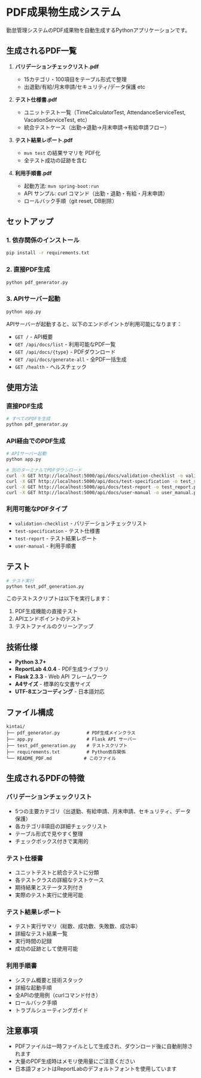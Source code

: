 # PDF成果物生成システム

勤怠管理システムのPDF成果物を自動生成するPythonアプリケーションです。

## 生成されるPDF一覧

1. **バリデーションチェックリスト.pdf**
   - 15カテゴリ・100項目をテーブル形式で整理
   - 出退勤/有給/月末申請/セキュリティ/データ保護 etc

2. **テスト仕様書.pdf**
   - ユニットテスト一覧（TimeCalculatorTest, AttendanceServiceTest, VacationServiceTest, etc）
   - 統合テストケース（出勤→退勤→月末申請→有給申請フロー）

3. **テスト結果レポート.pdf**
   - `mvn test` の結果サマリを PDF化
   - 全テスト成功の証跡を含む

4. **利用手順書.pdf**
   - 起動方法: `mvn spring-boot:run`
   - API サンプル: curl コマンド（出勤・退勤・有給・月末申請）
   - ロールバック手順（git reset, DB削除）

## セットアップ

### 1. 依存関係のインストール

```bash
pip install -r requirements.txt
```

### 2. 直接PDF生成

```bash
python pdf_generator.py
```

### 3. APIサーバー起動

```bash
python app.py
```

APIサーバーが起動すると、以下のエンドポイントが利用可能になります：

- `GET /` - API概要
- `GET /api/docs/list` - 利用可能なPDF一覧
- `GET /api/docs/{type}` - PDFダウンロード
- `GET /api/docs/generate-all` - 全PDF一括生成
- `GET /health` - ヘルスチェック

## 使用方法

### 直接PDF生成

```bash
# すべてのPDFを生成
python pdf_generator.py
```

### API経由でのPDF生成

```bash
# APIサーバー起動
python app.py

# 別のターミナルでPDFダウンロード
curl -X GET http://localhost:5000/api/docs/validation-checklist -o validation.pdf
curl -X GET http://localhost:5000/api/docs/test-specification -o test_spec.pdf
curl -X GET http://localhost:5000/api/docs/test-report -o test_report.pdf
curl -X GET http://localhost:5000/api/docs/user-manual -o user_manual.pdf
```

### 利用可能なPDFタイプ

- `validation-checklist` - バリデーションチェックリスト
- `test-specification` - テスト仕様書
- `test-report` - テスト結果レポート
- `user-manual` - 利用手順書

## テスト

```bash
# テスト実行
python test_pdf_generation.py
```

このテストスクリプトは以下を実行します：

1. PDF生成機能の直接テスト
2. APIエンドポイントのテスト
3. テストファイルのクリーンアップ

## 技術仕様

- **Python 3.7+**
- **ReportLab 4.0.4** - PDF生成ライブラリ
- **Flask 2.3.3** - Web API フレームワーク
- **A4サイズ** - 標準的な文書サイズ
- **UTF-8エンコーディング** - 日本語対応

## ファイル構成

```
kintai/
├── pdf_generator.py          # PDF生成メインクラス
├── app.py                    # Flask API サーバー
├── test_pdf_generation.py    # テストスクリプト
├── requirements.txt          # Python依存関係
└── README_PDF.md            # このファイル
```

## 生成されるPDFの特徴

### バリデーションチェックリスト
- 5つの主要カテゴリ（出退勤、有給申請、月末申請、セキュリティ、データ保護）
- 各カテゴリ8項目の詳細チェックリスト
- テーブル形式で見やすく整理
- チェックボックス付きで実用的

### テスト仕様書
- ユニットテストと統合テストに分類
- 各テストクラスの詳細なテストケース
- 期待結果とステータス列付き
- 実際のテスト実行に使用可能

### テスト結果レポート
- テスト実行サマリ（総数、成功数、失敗数、成功率）
- 詳細なテスト結果一覧
- 実行時間の記録
- 成功の証跡として使用可能

### 利用手順書
- システム概要と技術スタック
- 詳細な起動手順
- 全APIの使用例（curlコマンド付き）
- ロールバック手順
- トラブルシューティングガイド

## 注意事項

- PDFファイルは一時ファイルとして生成され、ダウンロード後に自動削除されます
- 大量のPDF生成時はメモリ使用量にご注意ください
- 日本語フォントはReportLabのデフォルトフォントを使用しています
